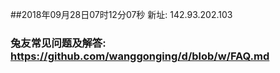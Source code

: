 ##2018年09月28日07时12分07秒 新址: 142.93.202.103
### 兔友常见问题及解答: https://github.com/wanggonging/d/blob/w/FAQ.md

